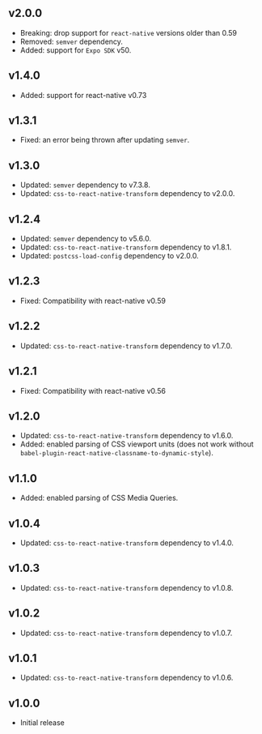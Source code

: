 ## v2.0.0

- Breaking: drop support for `react-native` versions older than 0.59
- Removed: `semver` dependency.
- Added: support for `Expo SDK` v50.

## v1.4.0

- Added: support for react-native v0.73

## v1.3.1

- Fixed: an error being thrown after updating `semver`.

## v1.3.0

- Updated: `semver` dependency to v7.3.8.
- Updated: `css-to-react-native-transform` dependency to v2.0.0.

## v1.2.4

- Updated: `semver` dependency to v5.6.0.
- Updated: `css-to-react-native-transform` dependency to v1.8.1.
- Updated: `postcss-load-config` dependency to v2.0.0.

## v1.2.3

- Fixed: Compatibility with react-native v0.59

## v1.2.2

- Updated: `css-to-react-native-transform` dependency to v1.7.0.

## v1.2.1

- Fixed: Compatibility with react-native v0.56

## v1.2.0

- Updated: `css-to-react-native-transform` dependency to v1.6.0.
- Added: enabled parsing of CSS viewport units (does not work without `babel-plugin-react-native-classname-to-dynamic-style`).

## v1.1.0

- Added: enabled parsing of CSS Media Queries.

## v1.0.4

- Updated: `css-to-react-native-transform` dependency to v1.4.0.

## v1.0.3

- Updated: `css-to-react-native-transform` dependency to v1.0.8.

## v1.0.2

- Updated: `css-to-react-native-transform` dependency to v1.0.7.

## v1.0.1

- Updated: `css-to-react-native-transform` dependency to v1.0.6.

## v1.0.0

- Initial release

